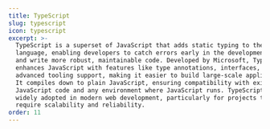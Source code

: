 ```yaml
---
title: TypeScript
slug: typescript
icon: typescript
excerpt: >-
  TypeScript is a superset of JavaScript that adds static typing to the
  language, enabling developers to catch errors early in the development process
  and write more robust, maintainable code. Developed by Microsoft, TypeScript
  enhances JavaScript with features like type annotations, interfaces, and
  advanced tooling support, making it easier to build large-scale applications.
  It compiles down to plain JavaScript, ensuring compatibility with existing
  JavaScript code and any environment where JavaScript runs. TypeScript is
  widely adopted in modern web development, particularly for projects that
  require scalability and reliability.
order: 11
---
```



